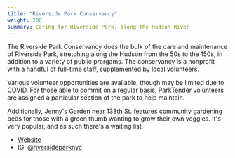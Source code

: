 ```yaml
---
title: "Riverside Park Conservancy"
weight: 200
summary: Caring for Riverside Park, along the Hudson River
---
```


The Riverside Park Conservancy does the bulk of the care and maintenance of Riverside Park, stretching along the Hudson from the 50s to the 150s,
in addition to a variety of public prorgams.
The conservancy is a nonprofit with a handful of full-time staff, supplemented by local volunteers.

Various volunteer opportunities are available, though may be limited due to COVID. For those able to commit on a regular
basis, ParkTender volunteers are assigned a particular section of the park to help maintain.

Additionally, Jenny's Garden near 138th St. features community gardening beds for those with a green thumb wanting to grow
their own veggies. It's very popular, and as such there's a waiting list.

* [Website](https://riversideparknyc.org/)
* IG: [@riversideparknyc](https://www.instagram.com/riversideparknyc)
